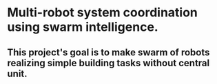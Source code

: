 # Multi-robot system coordination using swarm intelligence.
 
## This project's goal is to make swarm of robots realizing simple building tasks without central unit.
